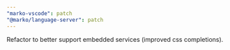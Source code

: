 ```yaml
---
"marko-vscode": patch
"@marko/language-server": patch
---
```


Refactor to better support embedded services (improved css completions).
